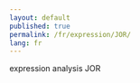 ```yaml
---
layout: default
published: true
permalink: /fr/expression/JOR/
lang: fr
---
```


expression analysis JOR
